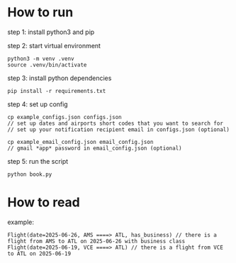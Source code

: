 # How to run

step 1: install python3 and pip

step 2: start virtual environment

```
python3 -m venv .venv
source .venv/bin/activate
```

step 3: install python dependencies

```
pip install -r requirements.txt
```

step 4: set up config

```
cp example_configs.json configs.json
// set up dates and airports short codes that you want to search for
// set up your notification recipient email in configs.json (optional)

cp example_email_config.json email_config.json
// gmail *app* password in email_config.json (optional)
```
step 5: run the script

```
python book.py
```

# How to read
example:
```
Flight(date=2025-06-26, AMS ====> ATL, has_business) // there is a flight from AMS to ATL on 2025-06-26 with business class
Flight(date=2025-06-19, VCE ====> ATL) // there is a flight from VCE to ATL on 2025-06-19
```

